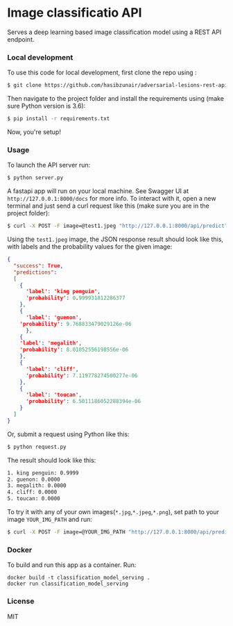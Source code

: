 # Image classificatio API

Serves a deep learning based image classification model using a REST API endpoint.

### Local development
To use this code for local development, first clone the repo using :
```bash
$ git clone https://github.com/hasibzunair/adversarial-lesions-rest-api-demo.git
```

Then navigate to the project folder and install the requirements using (make sure Python version is 3.6):
```bash
$ pip install -r requirements.txt
```
Now, you're setup!

### Usage

To launch the API server run:
```python
$ python server.py
```
A fastapi app will run on your local machine. See Swagger UI at `http://127.0.0.1:8000/docs` for more info.
To interact with it, open a new terminal and just send a curl request like this (make sure you are in the project folder):
```bash
$ curl -X POST -F image=@test1.jpeg "http://127.0.0.1:8000/api/predict"
```

Using the `test1.jpeg` image, the JSON response result should look like this, with labels and the probability values for the given image:
```json
{
  "success": True, 
  "predictions": 
  [
    {
      'label': 'king penguin', 
      'probability': 0.999931812286377
    }, 
    {
      'label': 'guenon', 
    'probability': 9.768833479029126e-06
      }, 
    {
    'label': 'megalith', 
    'probability': 8.01052556198556e-06
    }, 
    {
      'label': 'cliff', 
      'probability': 7.119778274500277e-06
    }, 
    {
      'label': 'toucan', 
      'probability': 6.5011186052288394e-06
    }
  ]
}
```

Or, submit a request using Python like this:
```python
$ python request.py
```
The result should look like this:
```bash
1. king penguin: 0.9999
2. guenon: 0.0000
3. megalith: 0.0000
4. cliff: 0.0000
5. toucan: 0.0000
```

To try it with any of your own images(`*.jpg`,`*.jpeg`,`*.png`), set path to your image `YOUR_IMG_PATH` and run:
```bash
$ curl -X POST -F image=@YOUR_IMG_PATH "http://127.0.0.1:8000/api/predict"
```

### Docker
To build and run this app as a container. Run:
```
docker build -t classification_model_serving .
docker run classification_model_serving
```

### License
MIT